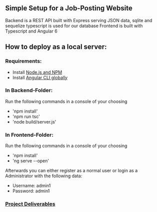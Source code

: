## Simple Setup for a Job-Posting Website
Backend is a REST API built with Express serving JSON data, sqlite and sequelize typescript is used for our database
Frontend is built with Typescript and Angular 6
	
	
## How to deploy as a local server:
	
### Requirements:
- Install [Node.js and NPM](https://nodejs.org/en/)
- Install [Angular CLI globally](https://cli.angular.io/)
	
### In Backend-Folder:
Run the following commands in a console of your choosing
- 'npm install'
- 'npm run tsc' 
- 'node build/server.js'
	
### In Frontend-Folder:
Run the following commands in a console of your choosing
- 'npm install'
- 'ng serve --open'
	
Afterwards you can either register as a normal user or login as a Administrator with the following data:

- Username: admin1
- Password: admin1


### [Project Deliverables](./ProjectDeliverables)